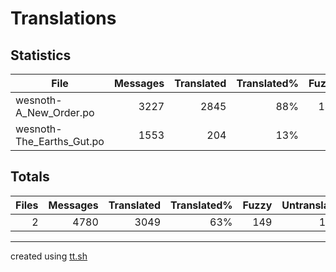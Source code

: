 # Translations

## Statistics

File | Messages | Translated | Translated% | Fuzzy | Untranslated
--- | --: | --: | --: | --: | --:
wesnoth-A_New_Order.po | 3227 | 2845| 88% | 142 | 240
wesnoth-The_Earths_Gut.po | 1553 | 204| 13% | 7 | 1342

## Totals

Files | Messages | Translated | Translated% | Fuzzy | Untranslated
--: | --: | --: | --: | --: | --:
2 | 4780 | 3049 | 63% | 149 | 1582

---

created using [tt.sh](https://github.com/celerini/scripts/blob/master/tt.sh)
